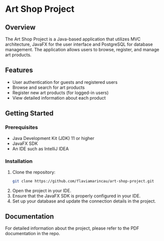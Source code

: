 # Art Shop Project

## Overview
The Art Shop Project is a Java-based application that utilizes MVC architecture, JavaFX for the user interface and PostgreSQL for database management. The application allows users to browse, register, and manage art products.

## Features
- User authentication for guests and registered users
- Browse and search for art products
- Register new art products (for logged-in users)
- View detailed information about each product

## Getting Started
### Prerequisites
- Java Development Kit (JDK) 11 or higher
- JavaFX SDK
- An IDE such as IntelliJ IDEA

### Installation
1. Clone the repository:
    ```sh
    git clone https://github.com/flaviamarincau/art-shop-project.git
    ```
2. Open the project in your IDE.
3. Ensure that the JavaFX SDK is properly configured in your IDE.
4. Set up your database and update the connection details in the project.


## Documentation
For detailed information about the project, please refer to the PDF documentation in the repo. 

